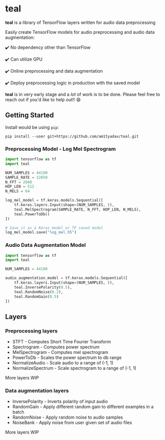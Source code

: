 # teal

__teal__ is a library of TensorFlow layers written for audio data preprocessing

Easily create TensorFlow models for audio preprocessing and audio data augmentation:

:heavy_check_mark: No dependency other than TensorFlow

:heavy_check_mark: Can utilize GPU

:heavy_check_mark: Online preprocessing and data augmentation

:heavy_check_mark: Deploy preprocessing logic in production with the saved model

__teal__ is in very early stage and a _lot_ of work is to be done. Please feel free to reach out if you'd like to help out!! :smile:

## Getting Started

Install would be using `pip`:

`pip install --user git+https://github.com/am1tyadav/teal.git`

### Preprocessing Model - Log Mel Spectrogram

```python
import tensorflow as tf
import teal

NUM_SAMPLES = 44100
SAMPLE_RATE = 22050
N_FFT = 2048
HOP_LEN = 512
N_MELS = 64

log_mel_model = tf.keras.models.Sequential([
    tf.keras.layers.Input(shape=(NUM_SAMPLES, )),
    teal.MelSpectrogram(SAMPLE_RATE, N_FFT, HOP_LEN, N_MELS),
    teal.PowerToDb()
])

# Save it as a Keras model or TF saved model
log_mel_model.save("log_mel.h5")
```

### Audio Data Augmentation Model

```python
import tensorflow as tf
import teal

NUM_SAMPLES = 44100

audio_augmentation_model = tf.keras.models.Sequential([
    tf.keras.layers.Input(shape=(NUM_SAMPLES, )),
    teal.InversePolarity(0.5),
    teal.RandomNoise(0.2),
    teal.RandomGain(0.5)
])
```

## Layers

### Preprocessing layers

* STFT - Computes Short Time Fourier Transform
* Spectrogram - Computes power spectrum
* MelSpectrogram - Computes mel spectrogram
* PowerToDb - Scales the power spectrum to db range
* NormalizeAudio - Scale audio to a range of (-1, 1)
* NormalizeSpectrum - Scale spectrogram to a range of (-1, 1)

More layers WIP

### Data augmentation layers

* InversePolarity - Inverts polarity of input audio
* RandomGain - Apply different random gain to different examples in a batch
* RandomNoise - Apply random noise to audio samples
* NoiseBank - Apply noise from user given set of audio files

More layers WIP
